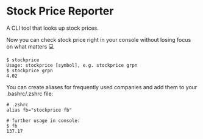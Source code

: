 # Stock Price Reporter

A CLI tool that looks up stock prices.

Now you can check stock price right in your console without losing focus on what matters :computer:

```shell
$ stockprice
Usage: stockprice [symbol], e.g. stockprice grpn
$ stockprice grpn
4.02
```

You can create aliases for frequently used companies and add them to your .bashrc/.zshrc file:
```shell
# .zshrc
alias fb="stockprice fb"

# further usage in console:
$ fb
137.17
```
